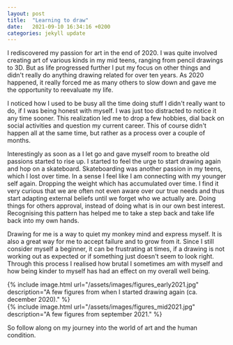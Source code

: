 ```yaml
---
layout: post
title:  "Learning to draw"
date:   2021-09-10 16:34:16 +0200
categories: jekyll update
---
```


I rediscovered my passion for art in the end of 2020. I was quite involved creating art of various kinds in my mid teens, ranging from pencil drawings to 3D. But as life progressed further I put my focus on other things and didn't really do anything drawing related for over ten years. As 2020 happened, it really forced me as many others to slow down and gave me the opportunity to reevaluate my life.


I noticed how I used to be busy all the time doing stuff I didn't really want to do, if I was being honest with myself. I was just too distracted to notice it any time sooner. This realization led me to drop a few hobbies, dial back on social activities and question my current career. This of course didn't happen all at the same time, but rather as a process over a couple of months. 

Interestingly as soon as a I let go and gave myself room to breathe old passions started to rise up. I started to feel the urge to start drawing again and hop on a skateboard. Skateboarding was another passion in my teens, which I lost over time. In a sense I feel like I am connecting with my younger self again. Dropping the weight which has accumulated over time. I find it very curious that we are often not even aware over our true needs and thus start adapting external beliefs until we forget who we actually are. Doing things for others approval, instead of doing what is in our own best interest. Recognising this pattern has helped me to take a step back and take life back into my own hands.

Drawing for me is a way to quiet my monkey mind and express myself. It is also a great way for me to accept failure and to grow from it. Since I still consider myself a beginner, it can be frustrating at times, if a drawing is not working out as expected or if something just doesn't seem to look right. Through this process I realised how brutal I sometimes am with myself and how being kinder to myself has had an effect on my overall well being.

<div class='row two-images'>
    <div class='column'>
        {% include image.html url="/assets/images/figures_early2021.jpg" description="A few figures from when I started drawing again (ca. december 2020)." %}
    </div>
    <div class='column'>
        {% include image.html url="/assets/images/figures_mid2021.jpg" description="A few figures from september 2021." %}
    </div>
</div>

So follow along on my journey into the world of art and the human condition.


